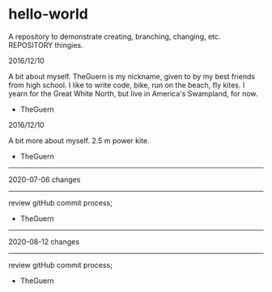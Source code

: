 # hello-world
A repository to demonstrate creating, branching, changing, etc. REPOSITORY thingies.

2016/12/10

A bit about myself. TheGuern is my nickname, given to by my best friends from high school. I like to write code, bike, run on the beach, fly kites. I yearn for the Great White North, but live in America's Swampland, for now.

- TheGuern

2016/12/10

A bit more about myself. 2.5 m power kite.

- TheGuern

__________________
2020-07-06 changes
__________________

review gitHub commit process;
- TheGuern
__________________
2020-08-12 changes
__________________

review gitHub commit process;
- TheGuern
